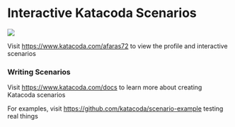 # Interactive Katacoda Scenarios

[![](http://shields.katacoda.com/katacoda/afaras72/count.svg)](https://www.katacoda.com/afaras72 "Get your profile on Katacoda.com")

Visit https://www.katacoda.com/afaras72 to view the profile and interactive scenarios

### Writing Scenarios
Visit https://www.katacoda.com/docs to learn more about creating Katacoda scenarios

For examples, visit https://github.com/katacoda/scenario-example
testing real things
